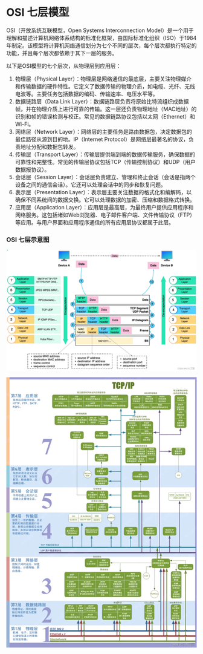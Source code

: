 # OSI 七层模型
OSI（开放系统互联模型，Open Systems Interconnection Model）是一个用于理解和描述计算机网络体系结构的标准化框架，由国际标准化组织（ISO）于1984年制定。该模型将计算机网络通信划分为七个不同的层次，每个层次都执行特定的功能，并且每个层次都依赖于其下一层的服务。

以下是OSI模型的七个层次，从物理层到应用层：
1. 物理层（Physical Layer）：物理层是网络通信的最底层，主要关注物理媒介和传输数据的硬件特性。它定义了数据传输的物理介质，如电缆、光纤、无线电波等。主要任务包括数据的编码、传输速率、电压水平等。
2.  数据链路层（Data Link Layer）：数据链路层负责将原始比特流组织成数据帧，并在物理介质上进行可靠的传输。这一层还负责物理地址（MAC地址）的识别和帧的错误检测与校正。常见的数据链路协议包括以太网（Ethernet）和Wi-Fi。
3.  网络层（Network Layer）：网络层的主要任务是路由数据包，决定数据包的最佳路径从源到目的地。IP（Internet Protocol）是网络层最著名的协议，负责地址分配和数据包转发。
4.  传输层（Transport Layer）：传输层提供端到端的数据传输服务，确保数据的可靠性和完整性。常见的传输层协议包括TCP（传输控制协议）和UDP（用户数据报协议）。
 5. 会话层（Session Layer）：会话层负责建立、管理和终止会话（会话是指两个设备之间的通信会话）。它还可以处理会话中的同步和恢复问题。
 6. 表示层（Presentation Layer）：表示层主要关注数据的格式化和编解码，以确保不同系统间的数据交换。它可以处理数据的加密、压缩和数据格式转换。
 7.   应用层（Application Layer）：应用层是最高层，为最终用户提供应用程序和网络服务。这包括诸如Web浏览器、电子邮件客户端、文件传输协议（FTP）等应用。与用户界面和应用程序通信的所有应用层协议都属于此层。

### OSI 七层示意图
![OSI 七层示意图](./999.REFS/2gjpvgln6kp4w_3a3db938e96a47fcaa2635aee6f219e6.webp)

![2gjpvgln6kp4w_c90a8f196e334ab4919198f058ac5c01.webp](./999.REFS/2gjpvgln6kp4w_c90a8f196e334ab4919198f058ac5c01.webp)

